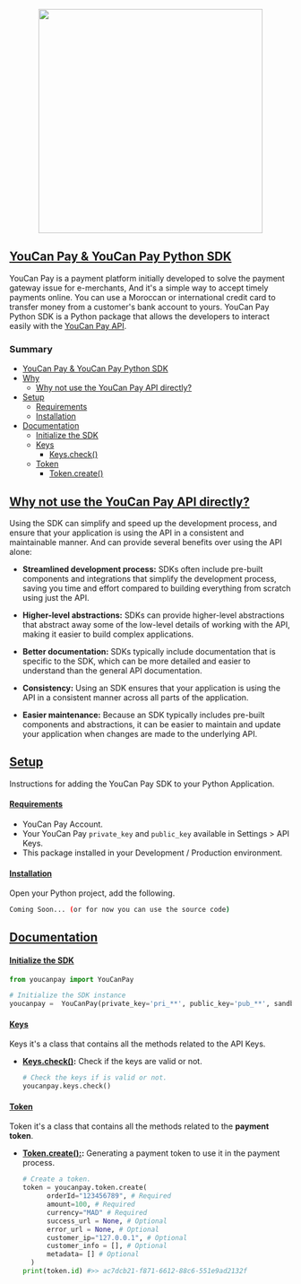 <p  align="center"><a  href="https://youcanpay.com"  target="_blank"><img  src="https://youcanpay.com/images/ycpay-logo.svg"  width="400"></a></p>
<!--
<p align="center">
<a href="https://youcanpay.com"><img src="https://github.com/NextmediaMa/youcan-payment-php-sdk/actions/workflows/tests.yml/badge.svg" alt="Tests"></a>
<a href="https://packagist.org/packages/youcanpay/payment-sdk"><img src="https://img.shields.io/packagist/dt/youcanpay/payment-sdk" alt="Total Downloads"></a>
<a href="https://packagist.org/packages/youcanpay/payment-sdk"><img src="https://img.shields.io/packagist/v/youcanpay/payment-sdk" alt="Latest Version"></a>
<a href="https://packagist.org/packages/youcanpay/payment-sdk"><img src="https://img.shields.io/packagist/l/youcanpay/payment-sdk" alt="License"></a>
</p>
-->

## [YouCan Pay & YouCan Pay Python SDK](#YouCan-Pay-&-YouCan-Pay-Python-SDK)

YouCan Pay is a payment platform initially developed to solve the payment gateway issue for e-merchants, And it's a simple way to accept timely payments online. You can use a Moroccan or international credit card to transfer money from a customer's bank account to yours.
YouCan Pay Python SDK is a Python package that allows the developers to interact easily with the [YouCan Pay API](https://youcanpay.com/docs).

### Summary

- [YouCan Pay & YouCan Pay Python SDK](#YouCan-Pay-&-YouCan-Pay-Python-SDK)
- [Why](#Why)
  - [Why not use the YouCan Pay API directly?](#Why-not-use-the-YouCan-Pay-API-directly?)
- [Setup](#Setup)
  - [Requirements](#Requirements)
  - [Installation](#Installation)
- [Documentation](#Documentation)
  - [Initialize the SDK](#Initialize-the-SDK)
  - [Keys](#Keys)
    - [Keys.check()](<#Keys.check()>)
  - [Token](#Token)
    - [Token.create()](<#Token.create()>)

## [Why not use the YouCan Pay API directly?](#Why-not-use-the-YouCan-Pay-API-directly?)

Using the SDK can simplify and speed up the development process, and ensure that your application is using the API in a consistent and maintainable manner. And can provide several benefits over using the API alone:

- **Streamlined development process:** SDKs often include pre-built components and integrations that simplify the development process, saving you time and effort compared to building everything from scratch using just the API.

- **Higher-level abstractions:** SDKs can provide higher-level abstractions that abstract away some of the low-level details of working with the API, making it easier to build complex applications.

- **Better documentation:** SDKs typically include documentation that is specific to the SDK, which can be more detailed and easier to understand than the general API documentation.

- **Consistency:** Using an SDK ensures that your application is using the API in a consistent manner across all parts of the application.

- **Easier maintenance:** Because an SDK typically includes pre-built components and abstractions, it can be easier to maintain and update your application when changes are made to the underlying API.

## [Setup](#Setup)

Instructions for adding the YouCan Pay SDK to your Python Application.

#### [Requirements](#Requirements)

- YouCan Pay Account.
- Your YouCan Pay `private_key` and `public_key` available in Settings > API Keys.
- This package installed in your Development / Production environment.

#### [Installation](#Installation)

Open your Python project, add the following.

```bash
Coming Soon... (or for now you can use the source code)
```

## [Documentation](#Documentation)

#### [Initialize the SDK](#Initialize-the-SDK)

```python
from youcanpay import YouCanPay

# Initialize the SDK instance
youcanpay =  YouCanPay(private_key='pri_**', public_key='pub_**', sandbox_mode=True)
```

#### [Keys](#Keys)

Keys it's a class that contains all the methods related to the API Keys.

- **[Keys.check()](<#Keys.check()>):**
  Check if the keys are valid or not.

  ```python
  # Check the keys if is valid or not.
  youcanpay.keys.check()
  ```

#### [Token](#Token)

Token it's a class that contains all the methods related to the **payment token**.

- **[Token.create():](<#Token.create()>):**
  Generating a payment token to use it in the payment process.

  ```python
  # Create a token.
  token = youcanpay.token.create(
  		orderId="123456789", # Required
  		amount=100, # Required
  		currency="MAD" # Required
  		success_url = None, # Optional
  		error_url = None, # Optional
  		customer_ip="127.0.0.1", # Optional
  		customer_info = [], # Optional
  		metadata= [] # Optional
  	)
  print(token.id) #>> ac7dcb21-f871-6612-88c6-551e9ad2132f
  ```

<!---
##### Step 2.1: YouCan Pay: Default Integration
If you choose to use JS integration, you must have an SSL certificate to run in production mode.

2.1.1: Copy this JS script between  `<head>...</head>`
```javascript
<script src="https://pay.youcan.shop/js/ycpay.js"></script>
```
2.1.2: Choose where you want to display payment information (Full Name, Card Numbers, CCV...), must be placed between the `<body>...</body>` tags.
```javascript
<div id="payment-card"></div>
<button id="pay">Pay</button>
```
2.1.3: Add this code just before the end of the `...</body>` tag.
```javascript
<script type="text/javascript">
  // Create a YouCan Pay instance.
  const ycPay = new YCPay(
    // String public_key (required): Login to your account.
    // Go to Settings and open API Keys and copy your key.
    "public_key",
    // Optional options object
    {
      formContainer: "#payment-card",
      // Defines what language the form should be rendered in, supports EN, AR, FR.
      locale: "en",

      // Whether the integration should run in sandbox (test) mode or live mode.
      isSandbox: false,

      // A DOM selector representing which component errors should be injected into.
      // If you omit this option, you may alternatively handle errors by chaining a .catch()
      // On the pay method.
      errorContainer: "#error-container",
    }
  );

  // Select which gateways to render
  ycPay.renderAvailableGateways(["CashPlus", "CreditCard"]);

  // Alternatively, you may use gateway specific render methods if you only need one.
  ycPay.renderCreditCardForm();
</script>
```

-->
